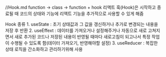 //Hook.md
function -> class -> function + hook
리액트 훅(Hook)은 시작하고 종료될 때 코드의 상태와 기능에 리액트 기능을 추가적으로 사용할 수 있게 해줌

Hook 종류
    1. useState : 초기 상태값과 그 값을 갱신하거나 추가로 변경되는 내용을 저장 후 반환
    2. useEffext : 데이터를 가져오거나 설정해주거나 자동으로 새로 고쳐지면서 새로 추가된 코드나 저장된 내용이 반영될 때마다 새로고침이 되고나서 특정 작업이 수행될 수 있도록 함(데이터 가져오기, 반영해야할 설정)
    3. useReducer : 복잡한 상태 로직을 간소화하고 관리하기위해 사용